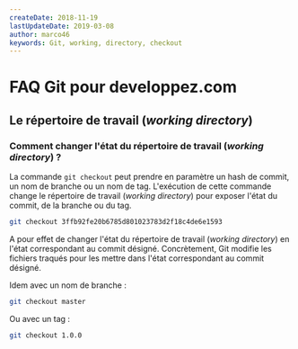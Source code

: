 ```yaml
---
createDate: 2018-11-19
lastUpdateDate: 2019-03-08
author: marco46
keywords: Git, working, directory, checkout
---
```


# FAQ Git pour developpez.com

## Le répertoire de travail (*working directory*)

### Comment changer l'état du répertoire de travail (*working directory*) ?

La commande `git checkout` peut prendre en paramètre un hash de commit, un nom de branche ou un nom de tag. L'exécution de cette commande change le répertoire de travail (*working directory*) pour exposer l'état du commit, de la branche ou du tag.

```bash
git checkout 3ffb92fe20b6785d801023783d2f18c4de6e1593
```

A pour effet de changer l'état du répertoire de travail (*working directory*) en l'état correspondant au commit désigné. Concrètement, Git modifie les fichiers traqués pour les mettre dans l'état correspondant au commit désigné.

Idem avec un nom de branche :

```bash
git checkout master
```

Ou avec un tag :

```bash
git checkout 1.0.0
```

